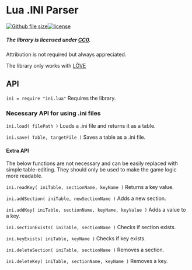# Lua .INI Parser
[![Github file size](https://img.shields.io/github/size/webcaetano/craft/build/phaser-craft.min.js.svg?style=plastic)](https://github.com/FivosM/ini_parser)[![license](https://img.shields.io/github/license/mashape/apistatus.svg?style=plastic)](https://github.com/FivosM/ini_parser)
##### The library is licensed under [CC0](https://creativecommons.org/publicdomain/zero/1.0/legalcode).
Attribution is not required but always appreciated.

The library only works with [LÖVE](https://love2d.org/)

## API
`ini = require "ini.lua"` Requires the library.

### Necessary API for using .ini files

`ini.load( filePath )` Loads a .ini file and returns it as a table.

`ini.save( Table, targetFile )` Saves a table as a .ini file.

#### Extra API
The below functions are not necessary and can be easily replaced with simple table-editing. They should only be used to make the game logic more readable.

`ini.readKey( iniTable, sectionName, keyName )` Returns a key value.

`ini.addSection( iniTable, newSectionName )` Adds a new section.

`ini.addKey( iniTable, sectionName, keyName, keyValue )` Adds a value to a key.

`ini.sectionExists( iniTable, sectionName )` Checks if section exists.

`ini.keyExists( iniTable, keyName )` Checks if key exists.

`ini.deleteSection( iniTable, sectionName )` Removes a section.

`ini.deleteKey( iniTable, sectionName, keyName )` Removes a key.
